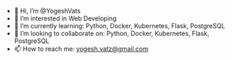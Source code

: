 - 👋 Hi, I’m @YogeshVats
- 👀 I’m interested in Web Developing
- 🌱 I’m currently learning: Python, Docker, Kubernetes, Flask, PostgreSQL
- 💞️ I’m looking to collaborate on: Python, Docker, Kubernetes, Flask, PostgreSQL
- 📫 How to reach me: yogesh.vatz@gmail.com

<!---
YogeshVats/YogeshVats is a ✨ special ✨ repository because its `README.md` (this file) appears on your GitHub profile.
You can click the Preview link to take a look at your changes.
--->
